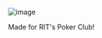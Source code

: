 ![image](https://github.com/user-attachments/assets/c36287bb-db25-47c8-8461-70acd4cf0e1f)

Made for RIT's Poker Club!
